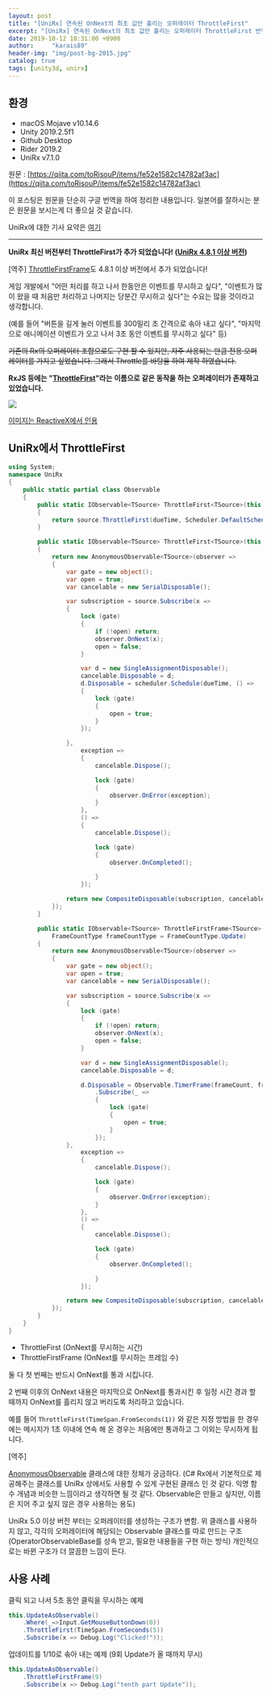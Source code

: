 ```yaml
---
layout: post
title: "[UniRx] 연속된 OnNext의 최초 값만 흘리는 오퍼레이터 ThrottleFirst"
excerpt: "[UniRx] 연속된 OnNext의 최초 값만 흘리는 오퍼레이터 ThrottleFirst 번역"
date: 2019-10-12 18:31:00 +0900
author:     "karais89"
header-img: "img/post-bg-2015.jpg"
catalog: true
tags: [unity3d, unirx]
---
```



## 환경

- macOS Mojave v10.14.6
- Unity 2019.2.5f1
- Github Desktop
- Rider 2019.2
- UniRx v7.1.0

원문 : [https://qiita.com/toRisouP/items/fe52e1582c14782af3ac](https://qiita.com/toRisouP/items/fe52e1582c14782af3ac)

이 포스팅은 원문을 단순히 구글 번역을 하여 정리한 내용입니다. 일본어를 잘하시는 분은 원문을 보시는게 더 좋으실 것 같습니다. 

UniRx에 대한 기사 요약은 [여기](https://qiita.com/toRisouP/items/48b9fa25df64d3c6a392)

---

**UniRx 최신 버전부터 ThrottleFirst가 추가 되었습니다! ([UniRx 4.8.1 이상 버전](https://github.com/neuecc/UniRx/blob/4.8.1/Assets/UniRx/Scripts/Observable.Time.cs#L386-L389))**

[역주] [ThrottleFirstFrame](https://github.com/neuecc/UniRx/blob/4.8.2/Assets/UniRx/Scripts/UnityEngineBridge/Observable.Unity.cs#L556-L608)도 4.8.1 이상 버전에서 추가 되었습니다!

게임 개발에서 "어떤 처리를 하고 나서 한동안은 이벤트를 무시하고 싶다", "이벤트가 많이 왔을 때 처음만 처리하고 나머지는 당분간 무시하고 싶다"는 수요는 많을 것이라고 생각합니다.

(예를 들어 "버튼을 길게 눌러 이벤트를 300밀리 초 간격으로 솎아 내고 싶다", "마지막으로 애니메이션 이벤트가 오고 나서 3초 동안 이벤트를 무시하고 싶다" 등)

~~기존의 Rx의 오퍼레이터 조합으로도 구현 할 수 있지만, 자주 사용되는 만큼 전용 오퍼레이터를 가지고 싶었습니다. 그래서 Throttle를 바탕을 하여 제작 하였습니다.~~

**RxJS 등에는 "[ThrottleFirst](http://reactivex.io/documentation/operators/sample.html)"라는 이름으로 같은 동작을 하는 오퍼레이터가 존재하고 있었습니다.**

![](/img/in-post/unity3d/2019-10-12-1.png)

[이미지는 ReactiveX에서 인용](http://reactivex.io/)

## UniRx에서 ThrottleFirst

```cs
using System;
namespace UniRx
{
    public static partial class Observable
    {
        public static IObservable<TSource> ThrottleFirst<TSource>(this IObservable<TSource> source, TimeSpan dueTime)
        {
            return source.ThrottleFirst(dueTime, Scheduler.DefaultSchedulers.TimeBasedOperations);
        }

        public static IObservable<TSource> ThrottleFirst<TSource>(this IObservable<TSource> source, TimeSpan dueTime, IScheduler scheduler)
        {
            return new AnonymousObservable<TSource>(observer =>
            {
                var gate = new object();
                var open = true;
                var cancelable = new SerialDisposable();

                var subscription = source.Subscribe(x =>
                {
                    lock (gate)
                    {
                        if (!open) return;
                        observer.OnNext(x);
                        open = false;
                    }

                    var d = new SingleAssignmentDisposable();
                    cancelable.Disposable = d;
                    d.Disposable = scheduler.Schedule(dueTime, () =>
                    {
                        lock (gate)
                        {
                            open = true;
                        }
                    });

                },
                    exception =>
                    {
                        cancelable.Dispose();

                        lock (gate)
                        {
                            observer.OnError(exception);
                        }
                    },
                    () =>
                    {
                        cancelable.Dispose();

                        lock (gate)
                        {
                            observer.OnCompleted();

                        }
                    });

                return new CompositeDisposable(subscription, cancelable);
            });
        }

        public static IObservable<TSource> ThrottleFirstFrame<TSource>(this IObservable<TSource> source, int frameCount,
            FrameCountType frameCountType = FrameCountType.Update)
        {
            return new AnonymousObservable<TSource>(observer =>
            {
                var gate = new object();
                var open = true;
                var cancelable = new SerialDisposable();

                var subscription = source.Subscribe(x =>
                {
                    lock (gate)
                    {
                        if (!open) return;
                        observer.OnNext(x);
                        open = false;
                    }

                    var d = new SingleAssignmentDisposable();
                    cancelable.Disposable = d;

                    d.Disposable = Observable.TimerFrame(frameCount, frameCountType)
                        .Subscribe(_ =>
                        {
                            lock (gate)
                            {
                                open = true;
                            }
                        });
                },
                    exception =>
                    {
                        cancelable.Dispose();

                        lock (gate)
                        {
                            observer.OnError(exception);
                        }
                    },
                    () =>
                    {
                        cancelable.Dispose();

                        lock (gate)
                        {
                            observer.OnCompleted();

                        }
                    });

                return new CompositeDisposable(subscription, cancelable);
            });
        }
    }
}
```

- ThrottleFirst (OnNext를 무시하는 시간)
- ThrottleFirstFrame (OnNext를 무시하는 프레임 수)

둘 다 첫 번째는 반드시 OnNext를 통과 시킵니다.

2 번째 이후의 OnNext 내용은 마지막으로 OnNext를 통과시킨 후 일정 시간 경과 할 때까지 OnNext를 흘리지 않고 버리도록 처리하고 있습니다.

예를 들어 `ThrottleFirst(TimeSpan.FromSeconds(1))` 와 같은 지정 방법을 한 경우에는 메시지가 1초 이내에 연속 해 온 경우는 처음에만 통과하고 그 이외는 무시하게 됩니다.

[역주]

[AnonymousObservable](http://neue.cc/2010/07/05_265.html) 클래스에 대한 정체가 궁금하다. (C# Rx에서 기본적으로 제공해주는 클래스를 UniRx 상에서도 사용할 수 있게 구현된 클래스 인 것 같다. 익명 함수 개념과 비슷한 느낌이라고 생각하면 될 것 같다. Observable은 만들고 싶지만, 이름은 지어 주고 싶지 않은 경우 사용하는 용도)

UniRx 5.0 이상 버전 부터는 오퍼레이터를 생성하는 구조가 변함. 위 클래스를 사용하지 않고, 각각의 오퍼레이터에 해당되는 Observable 클래스를 따로 만드는 구조 (OperatorObservableBase를 상속 받고, 필요한 내용들을 구현 하는 방식) 개인적으로는 바뀐 구조가 더 깔끔한 느낌이 든다.

## 사용 사례

클릭 되고 나서 5초 동안 클릭을 무시하는 예제

```cs
this.UpdateAsObservable()
    .Where(_=>Input.GetMouseButtonDown(0))
    .ThrottleFirst(TimeSpan.FromSeconds(5))
    .Subscribe(x => Debug.Log("Clicked!"));
```

업데이트를 1/10로 솎아 내는 예제 (9회 Update가 올 때까지 무시)
```cs
this.UpdateAsObservable()
    .ThrottleFirstFrame(9)
    .Subscribe(x => Debug.Log("tenth part Update"));
```